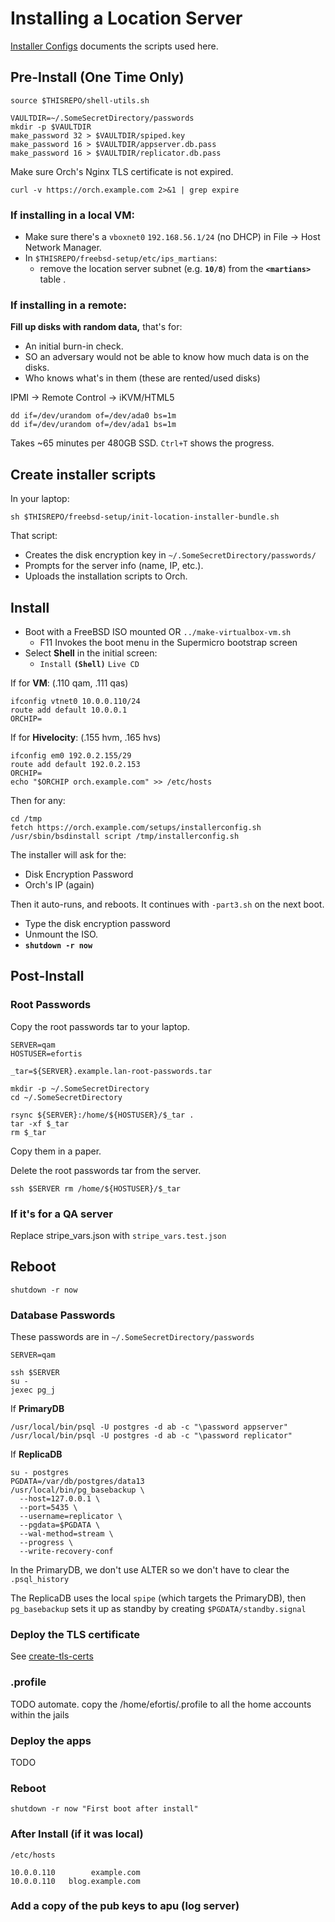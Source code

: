 # Installing a Location Server
[Installer Configs](./README.md) documents the scripts used here.

## Pre-Install (One Time Only)
```shell
source $THISREPO/shell-utils.sh

VAULTDIR=~/.SomeSecretDirectory/passwords
mkdir -p $VAULTDIR
make_password 32 > $VAULTDIR/spiped.key
make_password 16 > $VAULTDIR/appserver.db.pass
make_password 16 > $VAULTDIR/replicator.db.pass
```

Make sure Orch's Nginx TLS certificate is not expired.
```shell
curl -v https://orch.example.com 2>&1 | grep expire
```

### If installing in a local VM: 
- Make sure there's a `vboxnet0` `192.168.56.1/24` (no DHCP) in File &rarr; Host Network Manager.
- In `$THISREPO/freebsd-setup/etc/ips_martians`: 
  - remove the location server subnet (e.g. **`10/8`**) from the **`<martians>`** table . 


### If installing in a remote:
**Fill up disks with random data,** that's for:
- An initial burn-in check.
- SO an adversary would not be able to know how much data is on the disks.
- Who knows what's in them (these are rented/used disks)

IPMI → Remote Control → iKVM/HTML5

```shell
dd if=/dev/urandom of=/dev/ada0 bs=1m
dd if=/dev/urandom of=/dev/ada1 bs=1m
```
Takes ~65 minutes per 480GB SSD. `Ctrl+T` shows the progress.


  
  
## Create installer scripts 
In your laptop:
```shell script
sh $THISREPO/freebsd-setup/init-location-installer-bundle.sh
```
That script:
- Creates the disk encryption key in `~/.SomeSecretDirectory/passwords/`
- Prompts for the server info (name, IP, etc.). 
- Uploads the installation scripts to Orch. 


## Install
- Boot with a FreeBSD ISO mounted OR `../make-virtualbox-vm.sh`
  - F11 Invokes the boot menu in the Supermicro bootstrap screen 
- Select **Shell** in the initial screen:
    - `Install` **`(Shell)`** `Live CD`

If for **VM**: (.110 qam, .111 qas)
```shell script
ifconfig vtnet0 10.0.0.110/24
route add default 10.0.0.1
ORCHIP=
```

If for **Hivelocity**: (.155 hvm, .165 hvs)
```shell script
ifconfig em0 192.0.2.155/29
route add default 192.0.2.153
ORCHIP=
echo "$ORCHIP orch.example.com" >> /etc/hosts
```

Then for any:
```shell script
cd /tmp
fetch https://orch.example.com/setups/installerconfig.sh 
/usr/sbin/bsdinstall script /tmp/installerconfig.sh
```

The installer will ask for the:
- Disk Encryption Password
- Orch's IP (again)

Then it auto-runs, and reboots. It continues with `-part3.sh` on the next boot.
- Type the disk encryption password
- Unmount the ISO. 
- **`shutdown -r now`**


## Post-Install 
### Root Passwords
Copy the root passwords tar to your laptop. 

```shell script
SERVER=qam
HOSTUSER=efortis
```

```shell script
_tar=${SERVER}.example.lan-root-passwords.tar

mkdir -p ~/.SomeSecretDirectory
cd ~/.SomeSecretDirectory

rsync ${SERVER}:/home/${HOSTUSER}/$_tar .
tar -xf $_tar
rm $_tar
```
Copy them in a paper.

Delete the root passwords tar from the server.
```shell script
ssh $SERVER rm /home/${HOSTUSER}/$_tar
```

### If it's for a QA server
Replace stripe_vars.json with `stripe_vars.test.json`


## Reboot
```shell script
shutdown -r now
```

### Database Passwords
These passwords are in `~/.SomeSecretDirectory/passwords`

```shell script
SERVER=qam

ssh $SERVER
su -
jexec pg_j
```

If **PrimaryDB**
```shell script
/usr/local/bin/psql -U postgres -d ab -c "\password appserver"
/usr/local/bin/psql -U postgres -d ab -c "\password replicator"
```

If **ReplicaDB**
```shell script
su - postgres 
PGDATA=/var/db/postgres/data13
/usr/local/bin/pg_basebackup \
  --host=127.0.0.1 \
  --port=5435 \
  --username=replicator \
  --pgdata=$PGDATA \
  --wal-method=stream \
  --progress \
  --write-recovery-conf
```

In the PrimaryDB, we don't use ALTER so we don't have to clear the `.psql_history`

The ReplicaDB uses the local `spipe` (which targets the PrimaryDB), then
`pg_basebackup` sets it up as standby by creating `$PGDATA/standby.signal`

### Deploy the TLS certificate
See [create-tls-certs](../create-tls-certs.md)


### .profile
TODO automate. copy the /home/efortis/.profile to all the home accounts within the jails

### Deploy the apps
TODO

### Reboot
```shell script
shutdown -r now "First boot after install"
```


### After Install (if it was local)
`/etc/hosts` 
```shell script
10.0.0.110        example.com
10.0.0.110   blog.example.com
```


### Add a copy of the pub keys to apu (log server)
